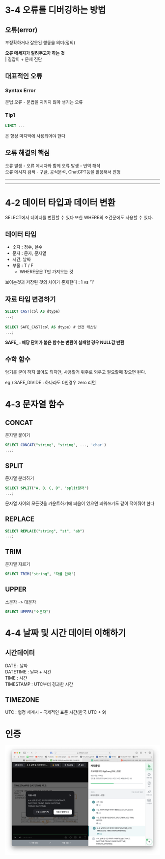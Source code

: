 ﻿# 3-4 오류를 디버깅하는 방법

## 오류(error)
부정확하거나 잘못된 행동을 의미(정의)   
   
**오류 메세지가 알려주고자 하는 것**   
| 길잡이 + 문제 진단

## 대표적인 오류
### Syntax Error
문법 오류 - 문법을 지키지 않아 생기는 오류   

### Tip1
```SQL
LIMIT ...
```
은 항상 마지막에 사용되어야 한다

## 오류 해결의 핵심
오류 발생 - 오류 메시자와 함께 오류 발생 - 번역 해석   
오류 메시지 검색 - 구글, 공식문석, ChatGPT등을 활용해서 진행

---
---
# 4-2 데이터 타입과 데이터 변환
SELECT에서 데이터를 변환할 수 있다 또한 WHERE의 조건문에도 사용할 수 있다.

   
## 데이터 타입
* 숫자 : 정수, 실수
* 문자 : 문자, 문자열
* 시간, 날짜
* 부울 : T / F
  * WHERE문은 T만 가져오는 것
   
보이는것과 저장된 것의 차이가 존재한다 : 1 vs '1'

## 자료 타입 변경하기
```SQL
SELECT CAST(col AS dtype)
...;

SELECT SAFE_CAST(col AS dtype) # 안전 캐스팅
...;

```
**SAFE_ : 해당 단어가 붙은 함수는 변환이 실패할 경우 NULL값 반환**

## 수학 함수
암기를 굳이 하지 않아도 되지만, 사용할거 위주로 외우고 필요할때 찾으면 된다.
   
eg ) SAFE_DIVIDE : 하나라도 0인경우 zero 리턴

# 4-3 문자열 함수
## CONCAT
문자열 붙이기
```SQL
SELECT CONCAT("string", "string", ..., 'char')
...;
```
## SPLIT
문자열 분리하기
```SQL
SELECT SPLIT("A, B, C, D", "split할꺼")
...;
```
문자열 사이의 모든것을 카운트하기에 띄움이 있으면 띄워쓰기도 같이 적어줘야 한다
## REPLACE
```SQL
SELECT REPLACE("string", "st", "ab")
...;
```
## TRIM
문자열 자르기
```SQL
SELECT TRIM("string", "자를 단어")
```
## UPPER
소문자 -> 대문자
```SQL
SELECT UPPER("소문자")
```

# 4-4 날짜 및 시간 데이터 이해하기
## 시간데이터
DATE : 날짜   
DATETIME : 날짜 + 시간   
TIME : 시간   
TIMESTAMP : UTC부터 경과한 시간
## TIMEZONE
UTC : 협정 세계시 - 국제적인 표준 시간(한국 UTC + 9)
# 인증
![인증](./img/2024_09_30_week4.png)